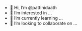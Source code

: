 - 👋 Hi, I’m @pattinidaath
- 👀 I’m interested in ...
- 🌱 I’m currently learning ...
- 💞️ I’m looking to collaborate on ...
